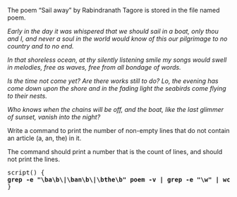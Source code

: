 The poem “Sail away” by Rabindranath Tagore is stored in the file named poem.

*Early in the day it was whispered that we should sail in a boat,
only thou and I, and never a soul in the world would know of this our
pilgrimage to no country and to no end.*

*In that shoreless ocean,
at thy silently listening smile my songs would swell in melodies,
free as waves, free from all bondage of words.*

*Is the time not come yet?
Are there works still to do?
Lo, the evening has come down upon the shore
and in the fading light the seabirds come flying to their nests.*

*Who knows when the chains will be off,
and the boat, like the last glimmer of sunset,
vanish into the night?*

Write a command to print the number of non-empty lines that do not contain an article (a, an, the) in it. 

The command should print a number that is the count of lines, and should not print the lines.

<pre>
script() {
<b>grep -e "\ba\b\|\ban\b\|\bthe\b" poem -v | grep -e "\w" | wc -l</b>
}
</pre>